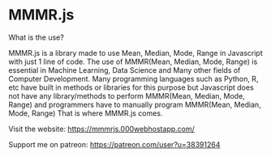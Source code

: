 # MMMR.js

What is the use?

MMMR.js is a library made to use Mean, Median, Mode, Range in Javascript with just 1 line of code. The use of MMMR(Mean, Median, Mode, Range) is essential in Machine Learning, Data Science and Many other fields of Computer Development. Many programming languages such as Python, R, etc have built in methods or libraries for this purpose but Javascript does not have any library/methods to perform MMMR(Mean, Median, Mode, Range) and programmers have to manually program MMMR(Mean, Median, Mode, Range) That is where MMMR.js comes.

Visit the website: https://mmmrjs.000webhostapp.com/

Support me on patreon: https://patreon.com/user?u=38391264
